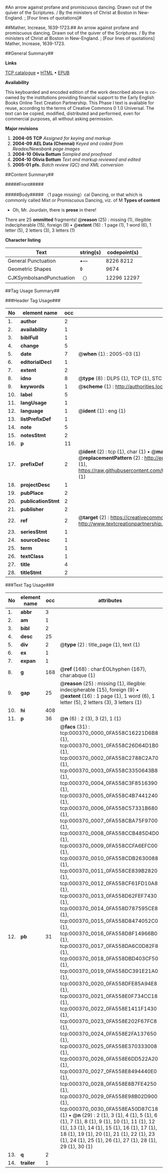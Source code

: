 #An arrow against profane and promiscuous dancing. Drawn out of the quiver of the Scriptures. / By the ministers of Christ at Boston in New-England. ; [Four lines of quotations]#

##Mather, Increase, 1639-1723.##
An arrow against profane and promiscuous dancing. Drawn out of the quiver of the Scriptures. / By the ministers of Christ at Boston in New-England. ; [Four lines of quotations]
Mather, Increase, 1639-1723.

##General Summary##

**Links**

[TCP catalogue](http://www.ota.ox.ac.uk/tcp/)  • 
[HTML](http://tei.it.ox.ac.uk/tcp/Texts-HTML/free/N00/N00292.html)  • 
[EPUB](http://tei.it.ox.ac.uk/tcp/Texts-EPUB/free/N00/N00292.epub)

**Availability**

This keyboarded and encoded edition of the
	       work described above is co-owned by the institutions
	       providing financial support to the Early English Books
	       Online Text Creation Partnership. This Phase I text is
	       available for reuse, according to the terms of Creative
	       Commons 0 1.0 Universal. The text can be copied,
	       modified, distributed and performed, even for
	       commercial purposes, all without asking permission.

**Major revisions**

1. __2004-05__ __TCP__ *Assigned for keying and markup*
1. __2004-09__ __AEL Data (Chennai)__ *Keyed and coded from Readex/Newsbank page images*
1. __2004-10__ __Olivia Bottum__ *Sampled and proofread*
1. __2004-10__ __Olivia Bottum__ *Text and markup reviewed and edited*
1. __2005-01__ __pfs.__ *Batch review (QC) and XML conversion*

##Content Summary##

#####Front#####

#####Body#####
〈1 page missing〉cal Dancing, or that which is commonly called Mixt or Promiscuous Dancing, viz. of M
**Types of content**

  * Oh, Mr. Jourdain, there is **prose** in there!

There are 25 **ommitted** fragments! 
 @__reason__ (25) : missing (1), illegible: indecipherable (15), foreign (9)  •  @__extent__ (16) : 1 page (1), 1 word (6), 1 letter (5), 2 letters (3), 3 letters (1)

**Character listing**


|Text|string(s)|codepoint(s)|
|---|---|---|
|General Punctuation|•—|8226 8212|
|Geometric Shapes|◊|9674|
|CJKSymbolsandPunctuation|〈〉|12296 12297|

##Tag Usage Summary##

###Header Tag Usage###

|No|element name|occ|attributes|
|---|---|---|---|
|1.|__author__|2||
|2.|__availability__|1||
|3.|__biblFull__|1||
|4.|__change__|5||
|5.|__date__|7| @__when__ (1) : 2005-03 (1)|
|6.|__editorialDecl__|1||
|7.|__extent__|2||
|8.|__idno__|8| @__type__ (8) : DLPS (1), TCP (1), STC (3), NOTIS (1), IMAGE-SET (1), EVANS-CITATION (1)|
|9.|__keywords__|1| @__scheme__ (1) : http://authorities.loc.gov/ (1)|
|10.|__label__|5||
|11.|__langUsage__|1||
|12.|__language__|1| @__ident__ (1) : eng (1)|
|13.|__listPrefixDef__|1||
|14.|__note__|5||
|15.|__notesStmt__|2||
|16.|__p__|11||
|17.|__prefixDef__|2| @__ident__ (2) : tcp (1), char (1)  •  @__matchPattern__ (2) : ([0-9\-]+):([0-9IVX]+) (1), (.+) (1)  •  @__replacementPattern__ (2) : http://eebo.chadwyck.com/downloadtiff?vid=$1&page=$2 (1), https://raw.githubusercontent.com/textcreationpartnership/Texts/master/tcpchars.xml#$1 (1)|
|18.|__projectDesc__|1||
|19.|__pubPlace__|2||
|20.|__publicationStmt__|2||
|21.|__publisher__|2||
|22.|__ref__|2| @__target__ (2) : https://creativecommons.org/publicdomain/zero/1.0/ (1), http://www.textcreationpartnership.org/docs/. (1)|
|23.|__seriesStmt__|1||
|24.|__sourceDesc__|1||
|25.|__term__|1||
|26.|__textClass__|1||
|27.|__title__|4||
|28.|__titleStmt__|2||


###Text Tag Usage###

|No|element name|occ|attributes|
|---|---|---|---|
|1.|__abbr__|3||
|2.|__am__|1||
|3.|__bibl__|2||
|4.|__desc__|25||
|5.|__div__|2| @__type__ (2) : title_page (1), text (1)|
|6.|__ex__|1||
|7.|__expan__|1||
|8.|__g__|168| @__ref__ (168) : char:EOLhyphen (167), char:abque (1)|
|9.|__gap__|25| @__reason__ (25) : missing (1), illegible: indecipherable (15), foreign (9)  •  @__extent__ (16) : 1 page (1), 1 word (6), 1 letter (5), 2 letters (3), 3 letters (1)|
|10.|__hi__|408||
|11.|__p__|36| @__n__ (6) : 2 (3), 3 (2), 1 (1)|
|12.|__pb__|31| @__facs__ (31) : tcp:000370_0000_0FA558C16221D6B8 (1), tcp:000370_0001_0FA558C26D64D1B0 (1), tcp:000370_0002_0FA558C2788C2A70 (1), tcp:000370_0003_0FA558C3350643B8 (1), tcp:000370_0004_0FA558C3F8516390 (1), tcp:000370_0005_0FA558C4B7441240 (1), tcp:000370_0006_0FA558C57331B680 (1), tcp:000370_0007_0FA558CBA75F9700 (1), tcp:000370_0008_0FA558CCB485D4D0 (1), tcp:000370_0009_0FA558CCFA6EFC00 (1), tcp:000370_0010_0FA558CDB2630088 (1), tcp:000370_0011_0FA558CE839B2820 (1), tcp:000370_0012_0FA558CF61FD10A8 (1), tcp:000370_0013_0FA558D62FEF7430 (1), tcp:000370_0014_0FA558D787595CE8 (1), tcp:000370_0015_0FA558D8474052C0 (1), tcp:000370_0016_0FA558D8F14966B0 (1), tcp:000370_0017_0FA558DA6C0D82F8 (1), tcp:000370_0018_0FA558DBD403CF50 (1), tcp:000370_0019_0FA558DC391E21A0 (1), tcp:000370_0020_0FA558DFE85A94E8 (1), tcp:000370_0021_0FA558E0F734CC18 (1), tcp:000370_0022_0FA558E1411F1430 (1), tcp:000370_0023_0FA558E202F67FC8 (1), tcp:000370_0024_0FA558E2FA137650 (1), tcp:000370_0025_0FA558E370333008 (1), tcp:000370_0026_0FA558E6DD522A20 (1), tcp:000370_0027_0FA558E8494440E0 (1), tcp:000370_0028_0FA558E8B7FE4250 (1), tcp:000370_0029_0FA558E98B02D900 (1), tcp:000370_0030_0FA558EA50D87C18 (1)  •  @__n__ (29) : 2 (1), 3 (1), 4 (1), 5 (1), 6 (1), 7 (1), 8 (1), 9 (1), 10 (1), 11 (1), 12 (1), 13 (1), 14 (1), 15 (1), 16 (1), 17 (1), 18 (1), 19 (1), 20 (1), 21 (1), 22 (1), 23 (1), 24 (1), 25 (1), 26 (1), 27 (1), 28 (1), 29 (1), 30 (1)|
|13.|__q__|2||
|14.|__trailer__|1||
